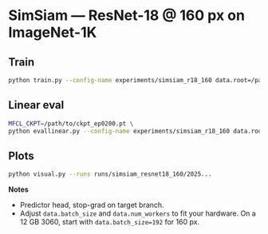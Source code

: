 # SimSiam — ResNet-18 @ 160 px on ImageNet-1K

## Train
```bash
python train.py --config-name experiments/simsiam_r18_160 data.root=/path/to/imagenet
```

## Linear eval

```bash
MFCL_CKPT=/path/to/ckpt_ep0200.pt \
python evallinear.py --config-name experiments/simsiam_r18_160 data.root=/path/to/imagenet
```

## Plots

```bash
python visual.py --runs runs/simsiam_resnet18_160/2025...
```

**Notes**

* Predictor head, stop-grad on target branch.
* Adjust `data.batch_size` and `data.num_workers` to fit your hardware. On a 12 GB 3060, start with `data.batch_size=192` for 160 px.

